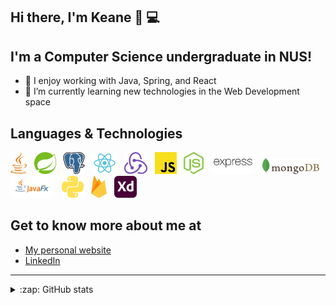 ## Hi there, I'm Keane 👋 💻

## I'm a Computer Science undergraduate in NUS!

- 👯  I enjoy working with Java, Spring, and React
- 🔭  I’m currently learning new technologies in the Web Development space

## Languages & Technologies

<div>
  <a href="https://www.java.com/en/" title="Java"><img src="images/java.svg" height="35" width="auto" /></a>
  &nbsp
  <a href="https://spring.io/projects/spring-boot" title="Spring Boot"><img src="images/spring.svg" height="35" width="auto" /></a>
  &nbsp
  <a href="https://www.postgresql.org/" title="PostgreSQL"><img src="images/postgresql.svg" height="35" width="auto" /></a>
  &nbsp
  <a href="https://reactjs.org/" title="React"><img src="images/react.svg" height="35" width="auto" /></a>
  &nbsp;
  <a href="https://redux.js.org" title="Redux"><img src="images/redux.svg" height="35" width="auto" /></a>
  &nbsp;
  <a href="https://www.javascript.com/" title="JavaScript"><img src="images/javascript.svg" height="35" width="auto" /></a>
  &nbsp;
  <a href="https://nodejs.org/en/" title="NodeJs"><img src="images/nodejs.svg" height="35" width="auto" /></a>
  &nbsp;
  <a href="https://expressjs.com/" title="Express.js"><img src="images/express.svg" height="35" width="auto" /></a>
  &nbsp
  <a href="https://www.mongodb.com/" title="MongoDB"><img src="images/mongodb.svg" height="26" width="auto" /></a>
  &nbsp
  <a href="https://openjfx.io/" title="JavaFX"><img src="images/javafx.png" height="35" width="auto" /></a>
  &nbsp
  <a href="https://www.python.org/" title="Python"><img src="images/python.svg" height="35" width="auto" /></a>
  &nbsp;
  <a href="https://firebase.google.com/" title="Firebase"><img src="images/firebase.svg" height="35" width="auto" /></a>
  &nbsp;
  <a href="https://www.adobe.com/sea/products/xd.html" title="Adobe XD"><img src="images/adobexd.svg" height="35" width="auto" /></a>
</div>

## Get to know more about me at

* [My personal website](https://keanecjy.github.io/me/)
* [LinkedIn](https://www.linkedin.com/in/keanecjy/)

---

<details>
  <summary>:zap: GitHub stats</summary>
    <div><img alt="Keane's Github stats" src="https://github-readme-stats.vercel.app/api?username=keanecjy&show_icons=true&count_private=true" /></div>
    <div><img alt="Keane's Most Used Languages" src="https://github-readme-stats.vercel.app/api/top-langs/?username=keanecjy" /></div>
</details>

